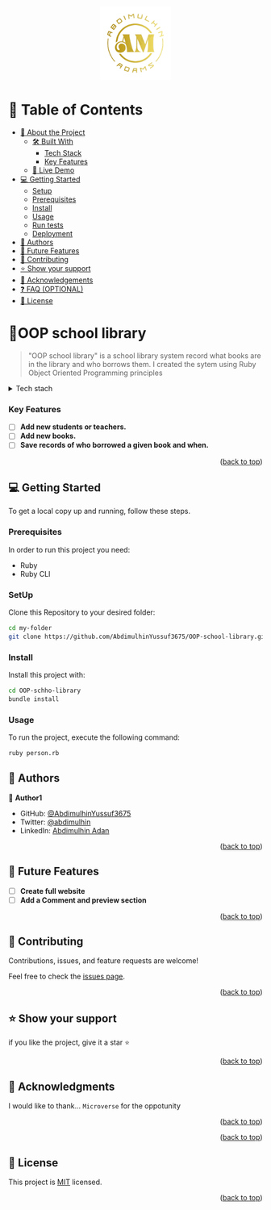 <a name="readme-top"></a>


<div align="center">
  <img src="personal-logo.png" alt="logo" width="140"  height="auto" />
  <br/>

</div>


# 📗 Table of Contents

- [📖 About the Project](#about-project)
  - [🛠 Built With](#built-with)
    - [Tech Stack](#tech-stack)
    - [Key Features](#key-features)
  - [🚀 Live Demo](#live-demo)
- [💻 Getting Started](#getting-started)
  - [Setup](#setup)
  - [Prerequisites](#prerequisites)
  - [Install](#install)
  - [Usage](#usage)
  - [Run tests](#run-tests)
  - [Deployment](#triangular_flag_on_post-deployment)
- [👥 Authors](#authors)
- [🔭 Future Features](#future-features)
- [🤝 Contributing](#contributing)
- [⭐️ Show your support](#support)
- [🙏 Acknowledgements](#acknowledgements)
- [❓ FAQ (OPTIONAL)](#faq)
- [📝 License](#license)


# 📖<a name="about-project">OOP school library</a>

> "OOP school library"  is a school library system record what books are in the library and who borrows them. I created the sytem using Ruby Object Oriented Programming principles
<details>
  <summary>Tech stach</summary>
  <ul>
    <li><a href="https://www.ruby-lang.org/en/">Ruby</a></li>
  </ul>
</details>


### Key Features <a name="key-features"></a>

- [ ] **Add new students or teachers.**
- [ ] **Add new books.**
- [ ] **Save records of who borrowed a given book and when.**

<p align="right">(<a href="#readme-top">back to top</a>)</p>


## 💻 Getting Started <a name="getting-started"></a>

To get a local copy up and running, follow these steps.

### Prerequisites

In order to run this project you need:

- Ruby
- Ruby CLI

### SetUp

Clone this Repository to your desired folder:

``` sh
cd my-folder
git clone https://github.com/AbdimulhinYussuf3675/OOP-school-library.git
```
### Install 
Install this project with:
 
``` sh
cd OOP-schho-library
bundle install
```

### Usage
To run the project, execute the following command:
``` sh
ruby person.rb
```

## 👥 Authors <a name="authors"></a>

👤 **Author1**

- GitHub: [@AbdimulhinYussuf3675](https://github.com/AbdimulhinYussuf3675)
- Twitter: [@abdimulhin](https://twitter.com/abdimulhin)
- LinkedIn: [Abdimulhin Adan](https://github.com/AbdimulhinYussuf3675)

<p align="right">(<a href="#readme-top">back to top</a>)</p>

<!-- FUTURE FEATURES -->

## 🔭 Future Features <a name="future-features"></a>



- [ ] **Create full website**
- [ ] **Add a Comment and preview section**

<p align="right">(<a href="#readme-top">back to top</a>)</p>


## 🤝 Contributing <a name="contributing"></a>

Contributions, issues, and feature requests are welcome!

Feel free to check the [issues page](../../issues/).

<p align="right">(<a href="#readme-top">back to top</a>)</p>

<!-- SUPPORT -->

## ⭐️ Show your support <a name="support"></a>


if you like the project, give it a star ⭐️ 

<p align="right">(<a href="#readme-top">back to top</a>)</p>

## 🙏 Acknowledgments <a name="acknowledgements"></a>


I would like to thank...
`Microverse` for the oppotunity

<p align="right">(<a href="#readme-top">back to top</a>)</p>

<p align="right">(<a href="#readme-top">back to top</a>)</p>


## 📝 License <a name="license"></a>

This project is [MIT](./MIT.md) licensed.

<p align="right">(<a href="#readme-top">back to top</a>)</p>